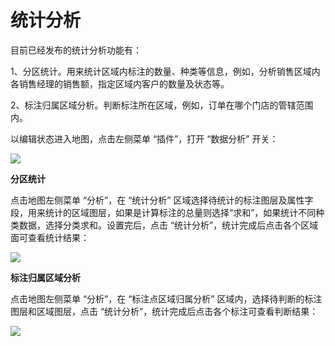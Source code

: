 # 统计分析

目前已经发布的统计分析功能有：

1、分区统计。用来统计区域内标注的数量、种类等信息，例如，分析销售区域内各销售经理的销售额，指定区域内客户的数量及状态等。

2、标注归属区域分析。判断标注所在区域，例如，订单在哪个门店的管辖范围内。

以编辑状态进入地图，点击左侧菜单 “插件”，打开 “数据分析” 开关：

![](http://pic.dituwuyou.com/map%2Fpicture%2Fstatistic-analysis.png)

**分区统计**

点击地图左侧菜单 “分析”，在 “统计分析” 区域选择待统计的标注图层及属性字段，用来统计的区域图层，如果是计算标注的总量则选择“求和”，如果统计不同种类数据，选择分类求和。设置完后，点击 “统计分析”，统计完成后点击各个区域面可查看统计结果：

![](http://pic.dituwuyou.com/map%2Fpicture%2Fstatistic-analysis1.png)


**标注归属区域分析**

点击地图左侧菜单 “分析”，在 “标注点区域归属分析” 区域内，选择待判断的标注图层和区域图层，点击 “统计分析”，统计完成后点击各个标注可查看判断结果：

![](http://pic.dituwuyou.com/map%2Fpicture%2Fstatistic-analysis-2.png)

